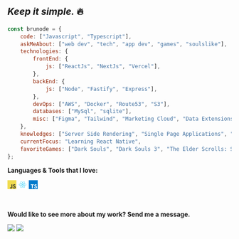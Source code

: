 ## *Keep it simple.* :fire:

<!-- I am a web developer with over 3 years of experience in web application development. I currently work with React and TypeScript, as I believe adding TypeScript to my workflow allows me to write clearer and more reliable code, while ensuring high-quality project delivery. I have extensive experience in creating interactive and robust web applications, including e-commerce platforms, project management systems, and financial control apps. Additionally, I am able to easily integrate my applications with external APIs and libraries, making my projects complete and functional. -->


<!-- **Talking about me:**

- :shipit: I’m currently working at Elint;

- :coffee: I’m currently studying Blockchain Technology;

- :e-mail: You can reach me [here](https://www.linkedin.com/in/brunodelias/);
  
- 📈 I’m coding using React, TypeScript, and Redux with a JavaScript, HTML, and CSS basis.
<br />

[![Top Langs](https://github-readme-stats.vercel.app/api/top-langs/?username=brunod-e&show_icons=true&theme=github_dark&layout=compact)](https://github.com/anuraghazra/github-readme-stats) -->
<!-- 
[![willianrod's wakatime stats](https://github-readme-stats.vercel.app/api/wakatime?username=brunode&show_icons=true&theme=github_dark)](https://github.com/anuraghazra/github-readme-stats)
 -->
<!-- <p align="center">
  <img src ="https://github-readme-streak-stats.herokuapp.com?user=brunod-e&theme=dark&hide_border=true&background=FFFFFF00">
</p> -->

```javascript
const brunode = {
    code: ["Javascript", "Typescript"],
    askMeAbout: ["web dev", "tech", "app dev", "games", "soulslike"],
    technologies: {
        frontEnd: {
            js: ["ReactJs", "NextJs", "Vercel"],
        },
        backEnd: {
            js: ["Node", "Fastify", "Express"],
        },
        devOps: ["AWS", "Docker", "Route53", "S3"],
        databases: ["MySql", "sqlite"],
        misc: ["Figma", "Tailwind", "Marketing Cloud", "Data Extensions", "Openshift", "Wordpress"]
    },
    knowledges: ["Server Side Rendering", "Single Page Applications", "Static Site Generation"],
    currentFocus: "Learning React Native",
    favoriteGames: ["Dark Souls", "Dark Souls 3", "The Elder Scrolls: Skyrim"]
};
```
  

**Languages & Tools that I love:**
<!-- <p align="center"> -->
  <code><img height="20" src="https://raw.githubusercontent.com/github/explore/80688e429a7d4ef2fca1e82350fe8e3517d3494d/topics/javascript/javascript.png"></code>
<code><img height="20" src="https://raw.githubusercontent.com/github/explore/80688e429a7d4ef2fca1e82350fe8e3517d3494d/topics/react/react.png"></code>
<code><img height="20" src="https://raw.githubusercontent.com/github/explore/80688e429a7d4ef2fca1e82350fe8e3517d3494d/topics/typescript/typescript.png"></code>
<!-- </p> -->

<br>
 
**Would like to see more about my work? Send me a message.**

[<img src="https://img.icons8.com/color/48/000000/linkedin.png" width="3.5%"/>](https://www.linkedin.com/in/brunod-e/)
<a href="mailto:brunodaniel.elias@gmail.com"> <img src="https://img.icons8.com/fluent/48/000000/gmail.png" width="3.5%"/> </a>

